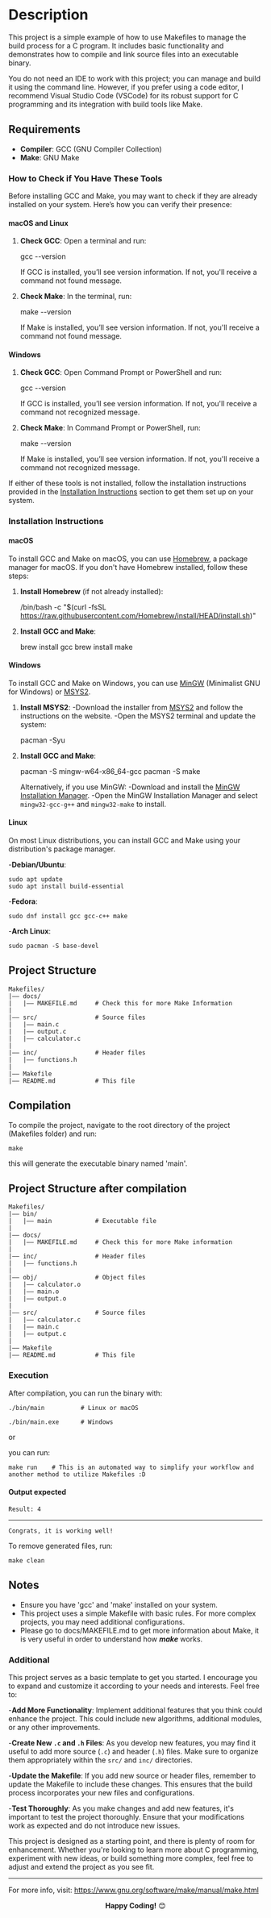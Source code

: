 # Description

This project is a simple example of how to use Makefiles to manage the build process for a C program. It includes basic functionality and demonstrates how to compile and link source files into an executable binary.

You do not need an IDE to work with this project; you can manage and build it using the command line. However, if you prefer using a code editor, I recommend Visual Studio Code (VSCode) for its robust support for C programming and its integration with build tools like Make.

## Requirements

* **Compiler**: GCC (GNU Compiler Collection)
* **Make**: GNU Make

### How to Check if You Have These Tools

Before installing GCC and Make, you may want to check if they are already installed on your system. Here’s how you can verify their presence:

#### macOS and Linux

1. **Check GCC**:
    Open a terminal and run:

    gcc --version

    If GCC is installed, you’ll see version information. If not, you'll receive a command not found message.

2. **Check Make**:
    In the terminal, run:

    make --version

    If Make is installed, you’ll see version information. If not, you'll receive a command not found message.

#### Windows

1. **Check GCC**:
    Open Command Prompt or PowerShell and run:

    gcc --version

    If GCC is installed, you’ll see version information. If not, you'll receive a command not recognized message.

2. **Check Make**:
    In Command Prompt or PowerShell, run:

    make --version

    If Make is installed, you’ll see version information. If not, you'll receive a command not recognized message.

If either of these tools is not installed, follow the installation instructions provided in the [Installation Instructions](#installation-instructions) section to get them set up on your system.

### Installation Instructions

#### macOS

To install GCC and Make on macOS, you can use [Homebrew](https://brew.sh/), a package manager for macOS. If you don't have Homebrew installed, follow these steps:

1. **Install Homebrew** (if not already installed):

    /bin/bash -c "$(curl -fsSL https://raw.githubusercontent.com/Homebrew/install/HEAD/install.sh)"

2. **Install GCC and Make**:

    brew install gcc
    brew install make

#### Windows

To install GCC and Make on Windows, you can use [MinGW](https://www.mingw-w64.org/) (Minimalist GNU for Windows) or [MSYS2](https://www.msys2.org/).

1. **Install MSYS2**:
    -Download the installer from [MSYS2](https://www.msys2.org/) and follow the instructions on the website.
    -Open the MSYS2 terminal and update the system:

      pacman -Syu

2. **Install GCC and Make**:

    pacman -S mingw-w64-x86_64-gcc
    pacman -S make

   Alternatively, if you use MinGW:
    -Download and install the [MinGW Installation Manager](http://mingw.org/wiki/Getting_Started).
    -Open the MinGW Installation Manager and select `mingw32-gcc-g++` and `mingw32-make` to install.

#### Linux

On most Linux distributions, you can install GCC and Make using your distribution's package manager.

-**Debian/Ubuntu**:

    sudo apt update
    sudo apt install build-essential

-**Fedora**:

    sudo dnf install gcc gcc-c++ make

-**Arch Linux**:

    sudo pacman -S base-devel

## Project Structure

    Makefiles/
    |–– docs/
    |   |–– MAKEFILE.md     # Check this for more Make Information 
    |
    |–– src/                # Source files  
    |   |–– main.c
    |   |–– output.c
    |   |–– calculator.c
    |
    |–– inc/                # Header files
    |   |–– functions.h
    |
    |–– Makefile
    |–– README.md           # This file

## Compilation

To compile the project, navigate to the root directory of the project (Makefiles folder) and run:

    make

this will generate the executable binary named 'main'.

## Project Structure after compilation

    Makefiles/
    |–– bin/
    |   |–– main            # Executable file
    |
    |–– docs/
    |   |–– MAKEFILE.md     # Check this for more Make information 
    |
    |–– inc/                # Header files
    |   |–– functions.h
    |
    |–– obj/                # Object files
    |   |–– calculator.o
    |   |–– main.o
    |   |–– output.o
    |
    |–– src/                # Source files  
    |   |–– calculator.c
    |   |–– main.c
    |   |–– output.c
    |
    |–– Makefile
    |–– README.md           # This file

### Execution

After compilation, you can run the binary with:

    ./bin/main          # Linux or macOS

    ./bin/main.exe      # Windows

or

you can run:

    make run    # This is an automated way to simplify your workflow and another method to utilize Makefiles :D

#### Output expected

    Result: 4

---

    Congrats, it is working well!

To remove generated files, run:

    make clean

## Notes

* Ensure you have 'gcc' and 'make' installed on your system.
* This project uses a simple Makefile with basic rules. For more complex projects, you may need additional configurations.
* Please go to docs/MAKEFILE.md to get more information about Make, it is very useful in order to understand how ***make*** works.

### Additional

This project serves as a basic template to get you started. I encourage you to expand and customize it according to your needs and interests. Feel free to:

-**Add More Functionality**: Implement additional features that you think could enhance the project. This could include new algorithms, additional modules, or any other improvements.
  
-**Create New `.c` and `.h` Files**: As you develop new features, you may find it useful to add more source (`.c`) and header (`.h`) files. Make sure to organize them appropriately within the `src/` and `inc/` directories.

-**Update the Makefile**: If you add new source or header files, remember to update the Makefile to include these changes. This ensures that the build process incorporates your new files and configurations.

-**Test Thoroughly**: As you make changes and add new features, it's important to test the project thoroughly. Ensure that your modifications work as expected and do not introduce new issues.

This project is designed as a starting point, and there is plenty of room for enhancement. Whether you're looking to learn more about C programming, experiment with new ideas, or build something more complex, feel free to adjust and extend the project as you see fit.

---

For more info, visit: <https://www.gnu.org/software/make/manual/make.html>

<center

**Happy Coding!** 😊

</center>
